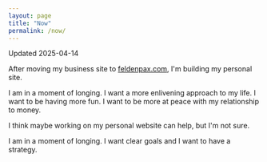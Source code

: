 ```yaml
---
layout: page
title: "Now"
permalink: /now/
---
```

Updated 2025-04-14

After moving my business site to [feldenpax.com](https://feldenpax.com), I'm building my personal site. 

I am in a moment of longing. 
I want a more enlivening approach to my life.
I want to be having more fun.
I want to be more at peace with my relationship to money.

I think maybe working on my personal website can help, but I'm not sure.

I am in a moment of longing.
I want clear goals and I want to have a strategy.